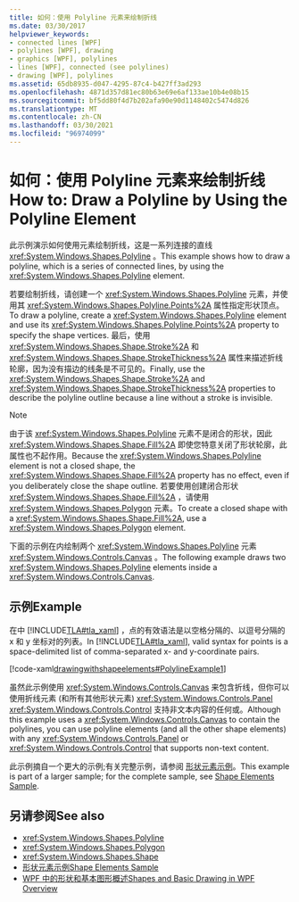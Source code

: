 ```yaml
---
title: 如何：使用 Polyline 元素来绘制折线
ms.date: 03/30/2017
helpviewer_keywords:
- connected lines [WPF]
- polylines [WPF], drawing
- graphics [WPF], polylines
- lines [WPF], connected (see polylines)
- drawing [WPF], polylines
ms.assetid: 65db8935-d047-4295-87c4-b427ff3ad293
ms.openlocfilehash: 4871d357d81ec80b63e69e6af133ae10b4e08b15
ms.sourcegitcommit: bf5dd80f4d7b202afa90e90d1148402c5474d826
ms.translationtype: MT
ms.contentlocale: zh-CN
ms.lasthandoff: 03/30/2021
ms.locfileid: "96974099"
---
```

# <a name="how-to-draw-a-polyline-by-using-the-polyline-element"></a><span data-ttu-id="7a2f6-102">如何：使用 Polyline 元素来绘制折线</span><span class="sxs-lookup"><span data-stu-id="7a2f6-102">How to: Draw a Polyline by Using the Polyline Element</span></span>
<span data-ttu-id="7a2f6-103">此示例演示如何使用元素绘制折线，这是一系列连接的直线 <xref:System.Windows.Shapes.Polyline> 。</span><span class="sxs-lookup"><span data-stu-id="7a2f6-103">This example shows how to draw a polyline, which is a series of connected lines, by using the <xref:System.Windows.Shapes.Polyline> element.</span></span>  
  
 <span data-ttu-id="7a2f6-104">若要绘制折线，请创建一个 <xref:System.Windows.Shapes.Polyline> 元素，并使用其 <xref:System.Windows.Shapes.Polyline.Points%2A> 属性指定形状顶点。</span><span class="sxs-lookup"><span data-stu-id="7a2f6-104">To draw a polyline, create a <xref:System.Windows.Shapes.Polyline> element and use its <xref:System.Windows.Shapes.Polyline.Points%2A> property to specify the shape vertices.</span></span> <span data-ttu-id="7a2f6-105">最后，使用 <xref:System.Windows.Shapes.Shape.Stroke%2A> 和 <xref:System.Windows.Shapes.Shape.StrokeThickness%2A> 属性来描述折线轮廓，因为没有描边的线条是不可见的。</span><span class="sxs-lookup"><span data-stu-id="7a2f6-105">Finally, use the <xref:System.Windows.Shapes.Shape.Stroke%2A> and <xref:System.Windows.Shapes.Shape.StrokeThickness%2A> properties to describe the polyline outline because a line without a stroke is invisible.</span></span>  
  
> [!NOTE]
> <span data-ttu-id="7a2f6-106">由于该 <xref:System.Windows.Shapes.Polyline> 元素不是闭合的形状，因此 <xref:System.Windows.Shapes.Shape.Fill%2A> 即使您特意关闭了形状轮廓，此属性也不起作用。</span><span class="sxs-lookup"><span data-stu-id="7a2f6-106">Because the <xref:System.Windows.Shapes.Polyline> element is not a closed shape, the <xref:System.Windows.Shapes.Shape.Fill%2A> property has no effect, even if you deliberately close the shape outline.</span></span> <span data-ttu-id="7a2f6-107">若要使用创建闭合形状 <xref:System.Windows.Shapes.Shape.Fill%2A> ，请使用 <xref:System.Windows.Shapes.Polygon> 元素。</span><span class="sxs-lookup"><span data-stu-id="7a2f6-107">To create a closed shape with a <xref:System.Windows.Shapes.Shape.Fill%2A>, use a <xref:System.Windows.Shapes.Polygon> element.</span></span>  
  
 <span data-ttu-id="7a2f6-108">下面的示例在内绘制两个 <xref:System.Windows.Shapes.Polyline> 元素 <xref:System.Windows.Controls.Canvas> 。</span><span class="sxs-lookup"><span data-stu-id="7a2f6-108">The following example draws two <xref:System.Windows.Shapes.Polyline> elements inside a <xref:System.Windows.Controls.Canvas>.</span></span>  
  
## <a name="example"></a><span data-ttu-id="7a2f6-109">示例</span><span class="sxs-lookup"><span data-stu-id="7a2f6-109">Example</span></span>  
 <span data-ttu-id="7a2f6-110">在中 [!INCLUDE[TLA#tla_xaml](../../../includes/tlasharptla-xaml-md.md)] ，点的有效语法是以空格分隔的、以逗号分隔的 x 和 y 坐标对的列表。</span><span class="sxs-lookup"><span data-stu-id="7a2f6-110">In [!INCLUDE[TLA#tla_xaml](../../../includes/tlasharptla-xaml-md.md)], valid syntax for points is a space-delimited list of comma-separated x- and y-coordinate pairs.</span></span>  
  
 [!code-xaml[drawingwithshapeelements#PolylineExample1](~/samples/snippets/csharp/VS_Snippets_Wpf/DrawingWithShapeElements/CS/polylineexample.xaml#polylineexample1)]  
  
 <span data-ttu-id="7a2f6-111">虽然此示例使用 <xref:System.Windows.Controls.Canvas> 来包含折线，但你可以使用折线元素 (和所有其他形状元素) <xref:System.Windows.Controls.Panel> <xref:System.Windows.Controls.Control> 支持非文本内容的任何或。</span><span class="sxs-lookup"><span data-stu-id="7a2f6-111">Although this example uses a <xref:System.Windows.Controls.Canvas> to contain the polylines, you can use polyline elements (and all the other shape elements) with any <xref:System.Windows.Controls.Panel> or <xref:System.Windows.Controls.Control> that supports non-text content.</span></span>  
  
 <span data-ttu-id="7a2f6-112">此示例摘自一个更大的示例;有关完整示例，请参阅 [形状元素示例](https://github.com/Microsoft/WPF-Samples/tree/master/Graphics/ShapeElements)。</span><span class="sxs-lookup"><span data-stu-id="7a2f6-112">This example is part of a larger sample; for the complete sample, see [Shape Elements Sample](https://github.com/Microsoft/WPF-Samples/tree/master/Graphics/ShapeElements).</span></span>  
  
## <a name="see-also"></a><span data-ttu-id="7a2f6-113">另请参阅</span><span class="sxs-lookup"><span data-stu-id="7a2f6-113">See also</span></span>

- <xref:System.Windows.Shapes.Polyline>
- <xref:System.Windows.Shapes.Polygon>
- <xref:System.Windows.Shapes.Shape>
- [<span data-ttu-id="7a2f6-114">形状元素示例</span><span class="sxs-lookup"><span data-stu-id="7a2f6-114">Shape Elements Sample</span></span>](https://github.com/Microsoft/WPF-Samples/tree/master/Graphics/ShapeElements)
- [<span data-ttu-id="7a2f6-115">WPF 中的形状和基本图形概述</span><span class="sxs-lookup"><span data-stu-id="7a2f6-115">Shapes and Basic Drawing in WPF Overview</span></span>](shapes-and-basic-drawing-in-wpf-overview.md)
